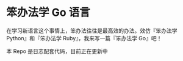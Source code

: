 # 笨办法学 Go 语言

在学习新语言这个事情上，笨办法往往是最高效的办法。效仿『笨办法学 Python』和『笨办法学 Ruby』，我来写一篇『笨办法学 Go』吧！

本 Repo 是日志配套代码，目前正在更新中
